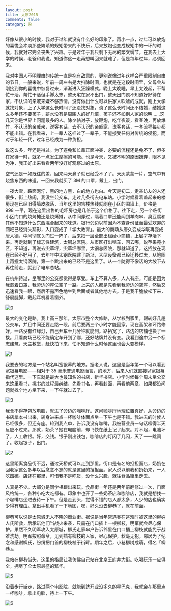 ```yaml
---
layout: post
title: 太原2015
comments: false
category: 杂
---
```


好像从很小的时候，我对于过年就没有什么好的印象了。再小一点，过年可以放炮的喜悦会冲淡那些繁琐的规矩带来的不快乐，后来放炮也变成规矩中的一环的时候，我就对它完全丧失了兴趣。于是过年于我只剩下无尽的繁文缛节。在我去上大学的时候，老爸和我说，知道你这一走再想叫回来就难了，但是每年过年，必须回来。

我对中国人不明理由的传统一直是抱有敌意的，更别说像过年这样会严重限制自由的节日。一般来说，年前一周左右是大扫除时间，也就是在这段时间里，父母会从刚接到你的喜悦中恢复过来，渐渐进入狂躁模式。晚上太晚睡，早上太晚起，不帮忙干活，帮忙干活但手脚太笨，整天宅在家不出门，整天出门疯不知道好好待在家，不认识的亲戚来嫌不够热情，没有做出什么可以供家人吹嘘的成就，刚上大学就找对象，上了大学这么长时间了还没找对象，谈了这么长时间还不结婚，结婚这么多年还不要孩子，薪水没有是周围人的好几倍，孩子还不如别人家的聪明……这几天你是世界上问题最多的人。除夕帖对子，放鞭炮，吃年夜饭，看春晚，再放爆竹，不认识的亲戚来，说客套话，去不认识的亲戚家，说客套话，一套流程每步都不能出错。在我看来，上一辈人这样过了一辈子，不能接受任何对传统的侵犯。而对于年轻一代，过年已经成为一种负担。

说这么多，年还是得过。为了避免和长辈正面冲突，必要的流程还是免不了，但多在家待一时，就多一点发生摩擦的可能。也是今天，又被不明的原因嫌弃，眼不见为净，我正好出来看看两年没好好观察过的太原。

空气还是一如既往的差，回来两天鼻子就已经受不了了。天灰蒙蒙一片，空气中有烧焦东西的味道。一回来我就买了 3M 的口罩，戴上，出门。

一夜大雪，路面泥泞，黑的地方黑，白的地方也白。今天是初二，走亲访友的人还很多，街上热闹，我没坐公交车，走过几条街去电车站。小学时候看着盖起来的楼房现在已经旧得墙皮脱落，当年这里的售楼热线就刷在小区的围墙上，价格是 998 一平，现在这里出售的毛坏房也是几倍于这个价格了。往下走，另一个临街小区门口的烧烤摊还是烧烤摊，从中间穿过，隔着口罩还能闻到羊肉串、臭豆腐和其他不知道什么东西混合起来的味道。银行旁边以前因为不查身份证而最受欢迎的网吧已经消失踪影，入口变成了「学大教育」。最大的商场从唐久变成华联再变成唐人德，中间彻底关门过一阵子，后来把一层全部出租给小商铺，上层才存活下来。再走就到了标志性建筑，太钢总医院。从市区打出租车，问去哪，说苹果苑小区，不知道，再说去尖草坪，尖草坪哪里，太钢总医院，那就知道了。这招放在现在已经不好用了，去年年中太钢医院建了新址，大型设备都已经迁移过去，从地图上再搜太钢医院，第一个跳出来的已经不是这里了。从一个陡得不像话的大坡下去再往前走，就到了电车总站。

在杭州待过，坐哪里的公交都觉得是享受。车上不算人多，人人有座。可能是因为我戴着口罩，我旁边的座位空了一路。上来的人都是先看到我旁边的空座，然后又迅速看我一眼，然后不露声色地坐到后面或者其他地方去。于是我干脆放松下来，舒展腿脚，戴起耳机看着窗外。

![0](//mforever78.qiniudn.com/taiyuan2014_0.jpg)

最大的变化是路。我上高三那年，太原市整个大修路，从学校到家里，辗转好几趟公交车，并且中间还要走路一段，前后要两三个小时才能回家。现在高架和环路修好，一路没有红绿灯，自己开车十几分钟就能到。路拓宽了，路边的店铺也换了一拨。只看商场已经不能确定车开到了哪，还好站牌并没有变。我看到途中另一个标志建筑，天主教堂，赶快拍下来，怕不知道什么时候这里也会大变模样。

![1](//mforever78.qiniudn.com/taiyuan2014_1.jpg)

我要去的地方是一个站名叫宽银幕的地方。据老人说，这里是当年第一个可以看到宽银幕电影——相对于 35 毫米普通电影而言，的地方，后来人们就直接以宽银幕指代这里。一下车就是最大也最知名的书店，新华书店。小学时候每个周末坐公交来这里看书，挑书的过程最纠结，先看书名，再看封面，再看前两章，如果都没问题就找个地方坐下来，一下午就过去了。

![3](//mforever78.qiniudn.com/taiyuan2014_3.jpg)

我舍不得存包放电脑，就进了旁边的咖啡厅。这间咖啡厅地理位置真好，从旁边的书店拿本书出来，转身进来点一杯咖啡体面点坐一下午也是不错。我进去的时候人已经很多，但还有座。轮到我点单，告诉我没有咖啡，我被营业员一句话噎得半天反应不过来。那就，奶茶？她在电脑前，却飞快在纸上记了起来。对不起，电脑坏了，人工收银。好，交钱。银子刚出钱包，咖啡店的灯闪了几闪，灭了——跳闸了。收起银子，出门。

![2](//mforever78.qiniudn.com/taiyuan2014_2.jpg)

这里距离食品街不远，通过天桥就可以走到那里。街口是有名的担担面店，奶奶在回老家这么多年以后念念不忘的就是这里的担担面。家人说以前我和奶奶来，一人吃四碗。店还在那里，可惜我不是吃货，没什么兴趣，就往食品街里走去。

人真是不少。大部分是同学相跟出来玩。食品街一年还是两年前翻修过一次，门面风格统一，各种小吃大吃都有。印象中也开了一些奶茶店和咖啡店，我就是想找一个咖啡店坐进去待一下午。但是走到头，觉得不错的店人都太多，人少的店也确实少得有理由。拿出手机看了一下地图，嘿，好久没去柳巷了，就在前面。

柳巷可以说是太原城无人不晓的商业街。据说是当年常遇春在逃难时被这里的柳姓人氏所救，后承诺他们当战火来袭，只需在门口插上一根柳枝，明军就会尽心保护。果然不久明军攻入太原城，柳氏走家串户告诉邻里在门口插上柳枝就能免于战难洗劫。明军按照命令，见到插有柳枝的人家，尽心保护，秋毫无犯。邻居为了纪念和感谢柳氏，纷纷把门首的柳枝植于街畔。期年之后，小巷柳树成萌，得名「柳巷」。

我站在柳巷街头，这里的格局让我仿佛自己站在北京王府井大街。吃喝玩乐一应俱全，拥尽了全太原最盛的繁华。

![5](//mforever78.qiniudn.com/taiyuan2014_5.jpg)

沿着步行街走，路过两个电影院，就能到达开业没多久的星巴克，我就会在那里点一杯咖啡，拿出电脑，待上一下午。

![6](//mforever78.qiniudn.com/taiyuan2014_6.jpg)
